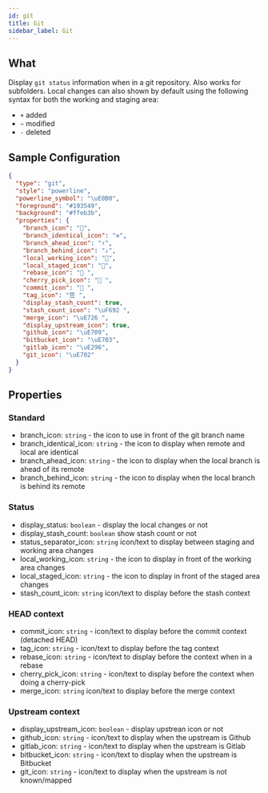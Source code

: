 ```yaml
---
id: git
title: Git
sidebar_label: Git
---
```


## What

Display `git status` information when in a git repository. Also works for subfolders.
Local changes can also shown by default using the following syntax for both the working and staging area:

- `+` added
- `~` modified
- `-` deleted

## Sample Configuration

```json
{
  "type": "git",
  "style": "powerline",
  "powerline_symbol": "\uE0B0",
  "foreground": "#193549",
  "background": "#ffeb3b",
  "properties": {
    "branch_icon": "",
    "branch_identical_icon": "≡",
    "branch_ahead_icon": "↑",
    "branch_behind_icon": "↓",
    "local_working_icon": "",
    "local_staged_icon": "",
    "rebase_icon": " ",
    "cherry_pick_icon": " ",
    "commit_icon": " ",
    "tag_icon": "笠 ",
    "display_stash_count": true,
    "stash_count_icon": "\uF692 ",
    "merge_icon": "\uE726 ",
    "display_upstream_icon": true,
    "github_icon": "\uE709",
    "bitbucket_icon": "\uE703",
    "gitlab_icon": "\uE296",
    "git_icon": "\uE702"
  }
}
```

## Properties

### Standard

- branch_icon: `string` - the icon to use in front of the git branch name
- branch_identical_icon: `string` - the icon to display when remote and local are identical
- branch_ahead_icon: `string` - the icon to display when the local branch is ahead of its remote
- branch_behind_icon: `string` - the icon to display when the local branch is behind its remote

### Status

- display_status: `boolean` - display the local changes or not
- display_stash_count: `boolean` show stash count or not
- status_separator_icon: `string` icon/text to display between staging and working area changes
- local_working_icon: `string` - the icon to display in front of the working area changes
- local_staged_icon: `string` - the icon to display in front of the staged area changes
- stash_count_icon: `string` icon/text to display before the stash context

### HEAD context

- commit_icon: `string` - icon/text to display before the commit context (detached HEAD)
- tag_icon: `string` - icon/text to display before the tag context
- rebase_icon: `string` - icon/text to display before the context when in a rebase
- cherry_pick_icon: `string` - icon/text to display before the context when doing a cherry-pick
- merge_icon: `string` icon/text to display before the merge context

### Upstream context

- display_upstream_icon: `boolean` - display upstrean icon or not
- github_icon: `string` - icon/text to display when the upstream is Github
- gitlab_icon: `string` - icon/text to display when the upstream is Gitlab
- bitbucket_icon: `string` - icon/text to display when the upstream is Bitbucket
- git_icon: `string` - icon/text to display when the upstream is not known/mapped

